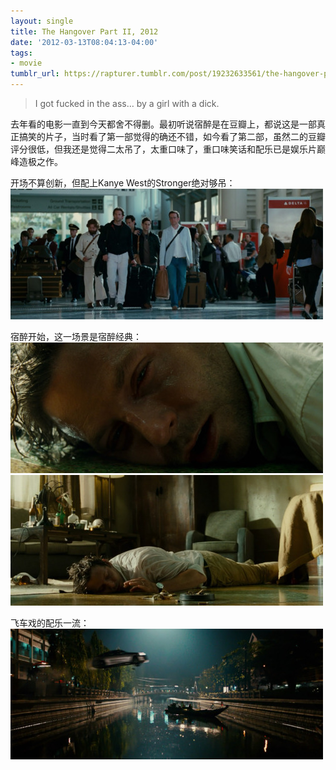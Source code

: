 ```yaml
---
layout: single
title: The Hangover Part II, 2012
date: '2012-03-13T08:04:13-04:00'
tags:
- movie
tumblr_url: https://rapturer.tumblr.com/post/19232633561/the-hangover-part-ii-2012
---
```

> I got fucked in the ass… by a girl with a dick.

去年看的电影一直到今天都舍不得删。最初听说宿醉是在豆瓣上，都说这是一部真正搞笑的片子，当时看了第一部觉得的确还不错，如今看了第二部，虽然二的豆瓣评分很低，但我还是觉得二太吊了，太重口味了，重口味笑话和配乐已是娱乐片巅峰造极之作。

开场不算创新，但配上Kanye West的Stronger绝对够吊： ![](/assets/img/tumblr_m0to550wxa1r0cnr9.jpg)

宿醉开始，这一场景是宿醉经典： ![](/assets/img/tumblr_m0to66xi4d1r0cnr9.jpg) ![](/assets/img/tumblr_m0to6ap0tz1r0cnr9.jpg)

飞车戏的配乐一流： ![](/assets/img/tumblr_m0to6tlsj81r0cnr9.jpg)

